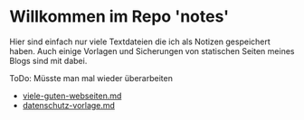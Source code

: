 # Willkommen im Repo 'notes'

Hier sind einfach nur viele Textdateien die ich als Notizen gespeichert haben. Auch einige Vorlagen und Sicherungen von statischen Seiten meines Blogs sind mit dabei. 

ToDo: Müsste man mal wieder überarbeiten

- [viele-guten-webseiten.md](viele-guten-webseiten.md)
- [datenschutz-vorlage.md](datenschutz-vorlage.md)
